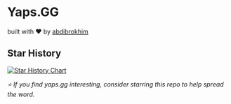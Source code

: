 # Yaps.GG

built with ❤️ by [abdibrokhim](https://linkedin.com/in/abdibrokhim)

## Star History

[![Star History Chart](https://api.star-history.com/svg?repos=abdibrokhim/yaps.gg-shadcnui&type=Date)](https://star-history.com/#abdibrokhim/yaps.gg-shadcnui&Date)

*⭐ If you find yaps.gg interesting, consider starring this repo to help spread the word.*